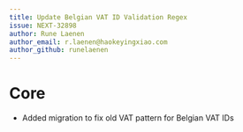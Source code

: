 ```yaml
---
title: Update Belgian VAT ID Validation Regex
issue: NEXT-32898
author: Rune Laenen
author_email: r.laenen@haokeyingxiao.com
author_github: runelaenen
---
```

# Core
* Added migration to fix old VAT pattern for Belgian VAT IDs
